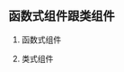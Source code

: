 ## 函数式组件跟类组件
1. 函数式组件
<script type="text/babel">
    // 创建函数式组件
    function MyComponent() {
    console.log(this); // 此处的this是undefined 因为babel之后启用了严格模式
    return (
        <h2>我是函数式的组件[适用于简单的组件]</h2>
    )
    }
    ReactDOM.render(<MyComponent />, document.getElementById("test"));
</script>
<!-- 
执行了ReactDOM.render(<MyComponent/>.......之后，发生了什么?
    1.React解析组件标签,找到了MyComponent组件。
    ⒉发现组件是使用函数定义的，随后调用该函数，将返回的虚拟DOM转为真实DOA，随后呈现在页面中。
-->

2. 类式组件